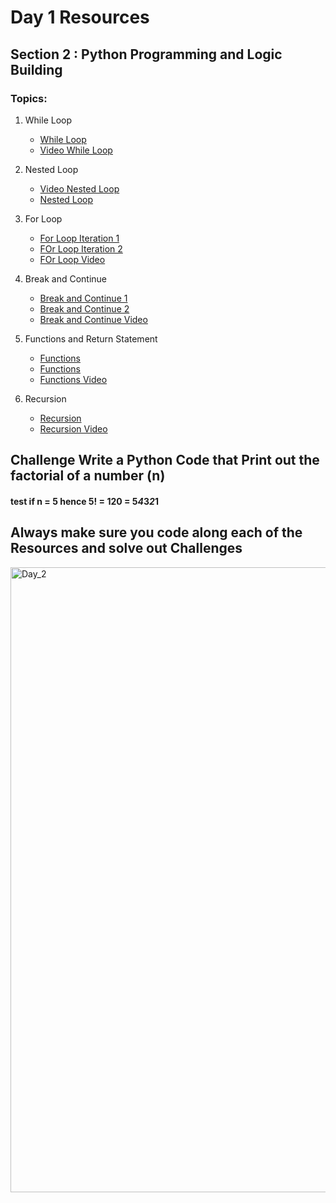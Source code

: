 # Day 1 Resources 

## Section 2 : Python Programming and Logic Building 

### Topics:
1. While Loop
    * [While Loop](https://www.tutorialspoint.com/python/python_while_loop.htm)
    * [Video While Loop](https://www.youtube.com/watch?v=JKK13i_ApOw)

2. Nested Loop
    * [Video Nested Loop](https://www.youtube.com/watch?v=jVoD6lJPqyw)
    * [Nested Loop](https://pynative.com/python-nested-loops/#:~:text=Loop%20in%20Python%3F-,What%20is%20a%20Nested%20Loop%20in%20Python%3F,more%20than%20one%20inner%20loop.)

3. For Loop
    * [For Loop Iteration 1](https://realpython.com/python-for-loop/)
    * [FOr Loop Iteration 2](https://www.simplilearn.com/tutorials/python-tutorial/python-for-loop)
    * [FOr Loop Video](https://www.youtube.com/watch?v=94UHCEmprCY)


4. Break and Continue
    * [Break and Continue 1](https://careerkarma.com/blog/python-break-and-continue/#:~:text=The%20Python%20break%20statement%20stops,or%20halt%20a%20loop%20entirely.)
    * [Break and Continue 2](https://www.geeksforgeeks.org/break-continue-and-pass-in-python/)
    * [Break and Continue Video](https://www.youtube.com/watch?v=yCZBnjF4_tU)

5. Functions and Return Statement
    * [Functions](https://www.tutorialspoint.com/python/python_functions.htm)
    * [Functions](https://www.geeksforgeeks.org/python-functions/)
    * [Functions Video](https://www.youtube.com/watch?v=u-OmVr_fT4s)

6. Recursion
    * [Recursion](https://www.geeksforgeeks.org/recursion-in-python/)
    * [Recursion Video](https://www.youtube.com/watch?v=ixdr6V2vRC4)


## Challenge Write a Python Code that Print out the factorial of a number (n)

#### test if n = 5 hence 5! = 120 = 5*4*3*2*1

## Always make sure you code along each of the Resources and solve out Challenges 

<img width="1000" alt="Day_2" src="h(https://user-images.githubusercontent.com/58959180/192464294-b2282fc1-b8dc-4a37-b639-021196a76556.jpeg">
